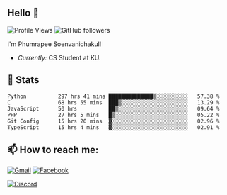 
<h2>Hello 👋</h2> 

![Profile Views](https://komarev.com/ghpvc/?username=Homiez09&label=Profile%20views&color=0e75b6&style=flat)
![GitHub followers](https://img.shields.io/github/followers/HomieZ09.svg?style=social&label=Follow)


I'm Phumrapee Soenvanichakul!

- <i>Currently:</i> CS Student at KU.

<h2>👀 Stats</h2>

<!--START_SECTION:waka-->

```text
Python          297 hrs 41 mins ██████████████▒░░░░░░░░░░   57.38 %
C               68 hrs 55 mins  ███▒░░░░░░░░░░░░░░░░░░░░░   13.29 %
JavaScript      50 hrs          ██▒░░░░░░░░░░░░░░░░░░░░░░   09.64 %
PHP             27 hrs 5 mins   █▒░░░░░░░░░░░░░░░░░░░░░░░   05.22 %
Git Config      15 hrs 20 mins  ▓░░░░░░░░░░░░░░░░░░░░░░░░   02.96 %
TypeScript      15 hrs 4 mins   ▓░░░░░░░░░░░░░░░░░░░░░░░░   02.91 %
```

<!--END_SECTION:waka-->

<h2>📫 How to reach me:</h2>

<a href="mailto:phumrapeesoen1@gmail.com">![Gmail](https://img.shields.io/badge/Gmail-D14836?style=for-the-badge&logo=gmail&logoColor=white)</a> 
<a href="https://web.facebook.com/phumrapee.soenvanichakul.3/">![Facebook](https://img.shields.io/badge/Facebook-4267B2?style=for-the-badge&logo=facebook&logoColor=white)</a>

<a href="https://discord.gg/EWnAEUtFVm">![Discord](https://discord.c99.nl/widget/theme-1/297740667784921089.png)</a> 
